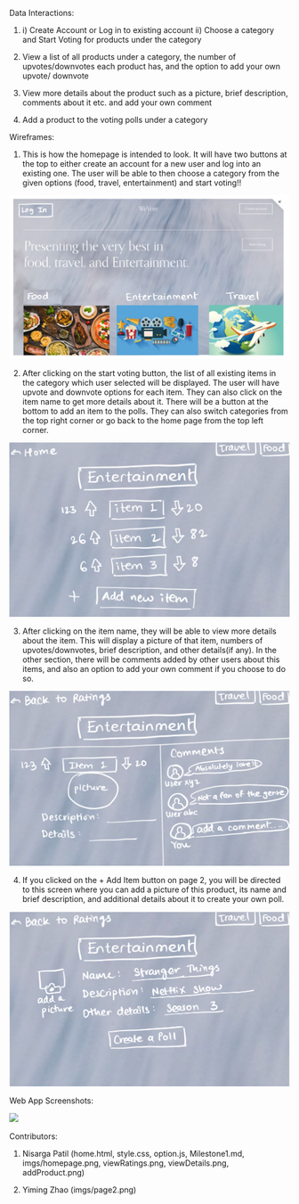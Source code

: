 
Data Interactions:

1.  i) Create Account or Log in to existing account 
    ii) Choose a category and Start Voting for products under the category

2.  View a list of all products under a category, the number of upvotes/downvotes each product has, and the option to add your own upvote/ downvote

3.  View more details about the product such as a picture, brief description, comments about it etc. and add your own comment

4.  Add a product to the voting polls under a category 


Wireframes:

1. This is how the homepage is intended to look. It will have two buttons at the top to either create an account for a new user and log into an existing one. The user will be able to then choose a category from the given options (food, travel, entertainment) and start voting!!

![homepage](/imgs/homepage.png)

2. After clicking on the start voting button, the list of all existing items in the category which user selected will be displayed. The user will have upvote and downvote options for each item. They can also click on the item name to get more details about it. There will be a button at the bottom to add an item to the polls. They can also switch categories from the top right corner or go back to the home page from the top left corner. 

![](/imgs/ratings.png)

3. After clicking on the item name, they will be able to view more details about the item. This will display a picture of that item, numbers of upvotes/downvotes, brief description, and other details(if any). In the other section, there will be comments added by other users about this items, and also an option to add your own comment if you choose to do so.

![](/imgs/addComments.png)

4. If you clicked on the + Add Item button on page 2, you will be directed to this screen where you can add a picture of this product, its name and brief description, and additional details about it to create your own poll.

![4](/imgs/addProduct.png)


Web App Screenshots:

![](Web_App_Screenshots/index.png)


Contributors:

1. Nisarga Patil (home.html, style.css, option.js, Milestone1.md, imgs/homepage.png, viewRatings.png, viewDetails.png, addProduct.png)

2. Yiming Zhao (imgs/page2.png)